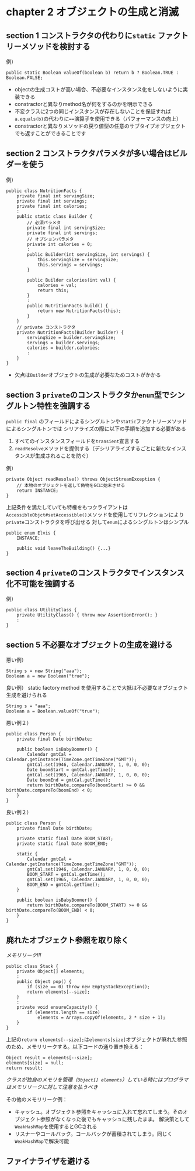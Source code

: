 # chapter 2 オブジェクトの生成と消滅

## section 1 コンストラクタの代わりに`static` ファクトリーメソッドを検討する

例）

	public static Boolean valueOf(boolean b) return b ? Boolean.TRUE : Boolean.FALSE;

* objectの生成コストが高い場合、不必要なインスタンス化をしないように実装できる
* constractorと異なりmethod名が何をするのかを明示できる
* 不変クラスに2つの同じインスタンスが存在しないことを保証すれば `a.equals(b)`の代わりに`==`演算子を使用できる（パフォーマンスの向上）
* constractorと異なりメソッドの戻り値型の任意のサブタイプオブジェクトでも返すことができることです

## section 2 コンストラクタパラメタが多い場合はビルダーを使う

例）

	public class NutritionFacts {
		private final int servingSize;
		private final int servings;
		private final int calories;
		:
		public static class Builder {
			// 必須パラメタ
			private final int servingSize;
			private final int servings;
			// オプションパラメタ
			private int calories = 0;
			:
			public Builder(int servingSize, int servings) {
				this.servingSize = servingSize;
				this.servings = servings;
			}

			public Builder calories(int val) {
				calories = val;
				return this;
			}
			:
			public NutritionFacts build() {
				return new NutritionFacts(this);
			}
		}
		// private コンストラクタ
		private NutritionFacts(Builder builder) {
			servingSize = builder.servingSize;
			servings = builder.servings;
			calories = builder.calories;
			:
		}
	}

* 欠点は`Builder`オブジェクトの生成が必要なためコストがかかる

## section 3 `private`のコンストラクタか`enum`型でシングルトン特性を強調する

`public final` のフィールドによるシングルトンや`static`ファクトリーメソッドによるシングルトンでは
シリアライズの際に以下の手順を追加する必要がある

1. すべてのインスタンスフィールドを`transient`宣言する
2. `readResolve`メソッドを提供する（デシリアライズするごとに新たなインスタンスが生成されることを防ぐ）

例）

	private Object readResolve() throws ObjectStreamException {
		// 本物のオブジェクトを返して偽物をGCに始末させる
		return INSTANCE;
	}

上記条件を満たしていても特権をもつクライアントは`AccessibleObjct#setAccessible()`メソッドを使用してリフレクションにより`private`コンストラクタを呼び出せる
対して`enum`によるシングルトンはシンプル

	public enum Elvis {
		INSTANCE;

		public void leaveTheBuilding() {...}
	}

## section 4 `private`のコンストラクタでインスタンス化不可能を強調する

例）

	public class UtilityClass {
		private UtilityClass() { throw new AssertionError(); }
		:
	}

## section 5 不必要なオブジェクトの生成を避ける

悪い例）

	String s = new String("aaa");
	Boolean a = new Boolean("true");

良い例） static factory method を使用することで大抵は不必要なオブジェクト生成を避けられる

	String s = "aaa";
	Boolean a = Boolean.valueOf("true");

悪い例２）

	public class Person {
		private final Date birthDate;

		public boolean isBabyBoomer() {
			Calendar gmtCal = Calendar.getInstance(TimeZone.getTimeZone("GMT"));
			gmtCal.set(1946, Calendar.JANUARY, 1, 0, 0, 0);
			Date boomStart = gmtCal.getTime();
			gmtCal.set(1965, Calendar.JANUARY, 1, 0, 0, 0);
			Date boomEnd = gmtCal.getTime();
			return birthDate.compareTo(boomStart) >= 0 && birthDate.compareTo(boomEnd) < 0;
		}
	}

良い例２）

	public class Person {
		private final Date birthDate;

		private static final Date BOOM_START;
		private static final Date BOOM_END;

		static {
			Calendar gmtCal = Calendar.getInstance(TimeZone.getTimeZone("GMT"));
			gmtCal.set(1946, Calendar.JANUARY, 1, 0, 0, 0);
			BOOM_START = gmtCal.getTime();
			gmtCal.set(1965, Calendar.JANUARY, 1, 0, 0, 0);
			BOOM_END = gmtCal.getTime();
		}

		public boolean isBabyBoomer() {
			return birthDate.compareTo(BOOM_START) >= 0 && birthDate.compareTo(BOOM_END) < 0;
		}
	}

## 廃れたオブジェクト参照を取り除く

*メモリリーク!!!*

	public class Stack {
		private Object[] elements;
		:
		public Object pop() {
			if (size == 0) throw new EmptyStackException();
			return elements[--size];
		}
		:
		private void ensureCapacity() {
			if (elements.length == size)
				elements = Arrays.copyOf(elements, 2 * size + 1);
		}
	}

上記の`return elements[--size];`は`elements[size]`オブジェクトが廃れた参照のため、メモリリークする。以下コードの通り置き換える：

	Object result = elements[--size];
	elements[size] = null;
	return result;

*クラスが独自のメモリを管理（`Object[] elements`）している時にはプログラマはメモリリークに対して注意を払うべき*

その他のメモリリーク例：

* キャッシュ。オブジェクト参照をキャッシュに入れて忘れてしまう。そのオブジェクト参照がなくなった後でもキャッシュに残したまま。 解決策として`WeakHashMap`を使用するとGCされる
* リスナーやコールバック。コールバックが蓄積されてしまう。同じく`WeakHashMap`で解決可能

## ファイナライザを避ける
